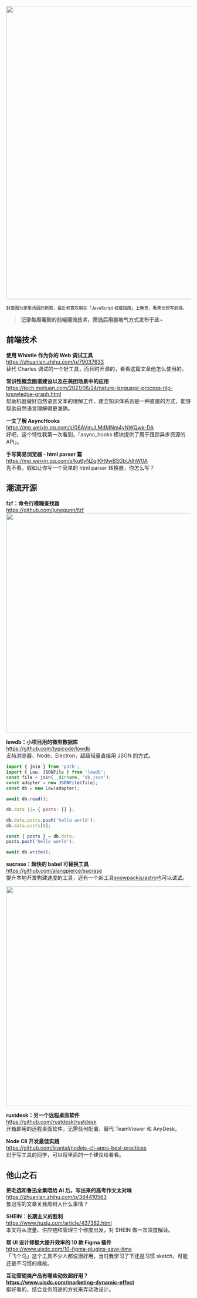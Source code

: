 <img src=https://gw.alipayobjects.com/zos/k/1n/skNlgh.jpg width=800/>  

<small>封面图为家里汤圆的新窝，最近老喜欢躺在「JavaScript 权威指南」上睡觉，看来也想写前端。</small>  

> **记录每周看到的前端潮流技术，筛选后用接地气方式发布于此~**  

## 前端技术

**使用 Whistle 作为你的 Web 调试工具**  
<https://zhuanlan.zhihu.com/p/79037633>  
替代 Charles 调试的一个好工具，而且时开源的，看看这篇文章他怎么使用的。

**常识性概念图谱建设以及在美团场景中的应用**  
<https://tech.meituan.com/2021/06/24/nature-language-process-nlp-knowledge-graph.html>  
帮助机器做好自然语言文本的理解工作，建立知识体系则是一种直接的方式，能够帮助自然语言理解得更准确。

**一文了解 AsyncHooks**  
<https://mp.weixin.qq.com/s/08AVmJLMdMNm4yNWQwk-DA>  
好吧，这个特性我第一次看到，「async_hooks 模块提供了用于跟踪异步资源的 API」。

**手写简易浏览器 - html parser 篇**  
<https://mp.weixin.qq.com/s/ku6yNZqIKH9wBSGbUdhW0A>  
先不看，假如让你写一个简单的 html parser 转换器，你怎么写？

## 潮流开源

**fzf：命令行模糊查找器**  
<https://github.com/junegunn/fzf>  
<img src=https://qpluspicture.oss-cn-beijing.aliyuncs.com/2021-06-28/Pdajq1.jpg width=600/>  

**lowdb：小项目用的微型数据库**  
<https://github.com/typicode/lowdb>  
支持浏览器、Node、Electron，超级轻量直接用 JSON 的方式。

```js
import { join } from 'path';
import { Low, JSONFile } from 'lowdb';
const file = join(__dirname, 'db.json');
const adapter = new JSONFile(file);
const db = new Low(adapter);

await db.read();

db.data ||= { posts: [] };

db.data.posts.push('hello world');
db.data.posts[0];

const { posts } = db.data;
posts.push('hello world');

await db.write();
```

**sucrase：超快的 babel 可替换工具**  
<https://github.com/alangpierce/sucrase>  
提升本地开发构建速度的工具，还有一个新工具[snowpackjs/astro](https://github.com/snowpackjs/astro)也可以试试。

<img src=https://qpluspicture.oss-cn-beijing.aliyuncs.com/2021-06-28/wabo1U.png width=600/>  

**rustdesk：另一个远程桌面软件**  
<https://github.com/rustdesk/rustdesk>  
开箱即用的远程桌面软件，无需任何配置，替代 TeamViewer 和 AnyDesk。

**Node Cli 开发最佳实践**  
<https://github.com/lirantal/nodejs-cli-apps-best-practices>  
对于写工具的同学，可以将里面的一个建议给看看。

## 他山之石

**把毛选和鲁迅全集喂给 AI 后，写出来的高考作文太对味**  
<https://zhuanlan.zhihu.com/p/384410563>  
鲁迅写的文章关我周树人什么事情？

**SHEIN：长期主义的胜利**  
<https://www.huxiu.com/article/437382.html>  
本文将从流量、供应链和管理三个维度出发，对 SHEIN 做一次深度解读。

**帮 UI 设计师极大提升效率的 10 款 Figma 插件**  
<https://www.uisdc.com/10-figma-plugins-save-time>  
「飞个马」这个工具不少人都说很好用，当时我学习了下还是习惯 sketch，可能还是不习惯的缘故。

**互动营销类产品有哪些动效超好用？**  
**https://www.uisdc.com/marketing-dynamic-effect**  
挺好看的，结合业务用途的方式来弄动效设计。
